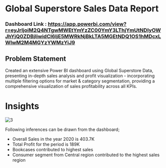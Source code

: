 # Global Superstore Sales Data Report

### Dashboard Link : https://app.powerbi.com/view?r=eyJrIjoiM2Q4NTgwMWEtYmYzZC00YmY3LThjYmUtNDIyOWJhYjQ0ZDBjIiwidCI6IjE5MWRkNjBkLTA5MGEtNDQ1OS1hMDcxLWIwM2M4MGYzYWMzYiJ9

## Problem Statement

Created an extensive Power BI dashboard using Global Superstore Data, presenting in-depth sales analysis and profit visualization - incorporating multiple filtering options for market & category segmentation, providing a comprehensive visualization of sales profitability across all KPIs.


# Insights

![3](https://github.com/Arunima221994/Superstore_sales_dashboard/assets/154328968/26f2269c-0ba7-445d-b48f-27b0d67a3ed2)


Following inferences can be drawn from the dashboard;

- Overall Sales in the year 2020 is 403.7K
- Total Profit for the period is 189K
- Bookcases contributed to highest sales
- Consumer segment from Central region contributed to the highest sales region
